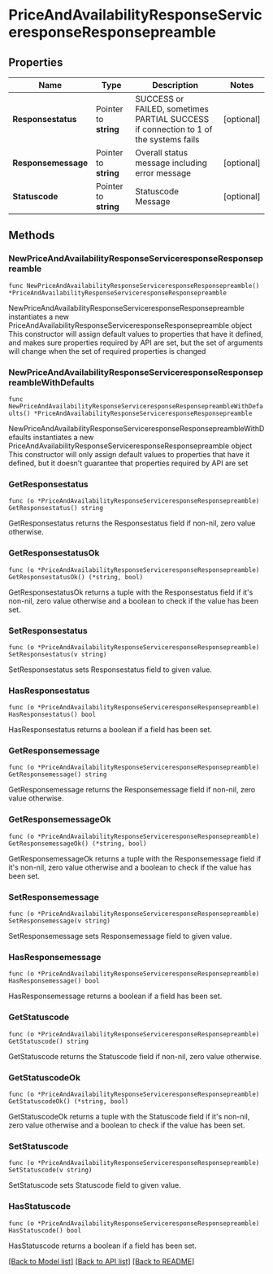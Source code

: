 # PriceAndAvailabilityResponseServiceresponseResponsepreamble

## Properties

Name | Type | Description | Notes
------------ | ------------- | ------------- | -------------
**Responsestatus** | Pointer to **string** | SUCCESS or FAILED, sometimes PARTIAL SUCCESS if connection to 1 of the systems fails | [optional] 
**Responsemessage** | Pointer to **string** | Overall status message including error message | [optional] 
**Statuscode** | Pointer to **string** | Statuscode Message | [optional] 

## Methods

### NewPriceAndAvailabilityResponseServiceresponseResponsepreamble

`func NewPriceAndAvailabilityResponseServiceresponseResponsepreamble() *PriceAndAvailabilityResponseServiceresponseResponsepreamble`

NewPriceAndAvailabilityResponseServiceresponseResponsepreamble instantiates a new PriceAndAvailabilityResponseServiceresponseResponsepreamble object
This constructor will assign default values to properties that have it defined,
and makes sure properties required by API are set, but the set of arguments
will change when the set of required properties is changed

### NewPriceAndAvailabilityResponseServiceresponseResponsepreambleWithDefaults

`func NewPriceAndAvailabilityResponseServiceresponseResponsepreambleWithDefaults() *PriceAndAvailabilityResponseServiceresponseResponsepreamble`

NewPriceAndAvailabilityResponseServiceresponseResponsepreambleWithDefaults instantiates a new PriceAndAvailabilityResponseServiceresponseResponsepreamble object
This constructor will only assign default values to properties that have it defined,
but it doesn't guarantee that properties required by API are set

### GetResponsestatus

`func (o *PriceAndAvailabilityResponseServiceresponseResponsepreamble) GetResponsestatus() string`

GetResponsestatus returns the Responsestatus field if non-nil, zero value otherwise.

### GetResponsestatusOk

`func (o *PriceAndAvailabilityResponseServiceresponseResponsepreamble) GetResponsestatusOk() (*string, bool)`

GetResponsestatusOk returns a tuple with the Responsestatus field if it's non-nil, zero value otherwise
and a boolean to check if the value has been set.

### SetResponsestatus

`func (o *PriceAndAvailabilityResponseServiceresponseResponsepreamble) SetResponsestatus(v string)`

SetResponsestatus sets Responsestatus field to given value.

### HasResponsestatus

`func (o *PriceAndAvailabilityResponseServiceresponseResponsepreamble) HasResponsestatus() bool`

HasResponsestatus returns a boolean if a field has been set.

### GetResponsemessage

`func (o *PriceAndAvailabilityResponseServiceresponseResponsepreamble) GetResponsemessage() string`

GetResponsemessage returns the Responsemessage field if non-nil, zero value otherwise.

### GetResponsemessageOk

`func (o *PriceAndAvailabilityResponseServiceresponseResponsepreamble) GetResponsemessageOk() (*string, bool)`

GetResponsemessageOk returns a tuple with the Responsemessage field if it's non-nil, zero value otherwise
and a boolean to check if the value has been set.

### SetResponsemessage

`func (o *PriceAndAvailabilityResponseServiceresponseResponsepreamble) SetResponsemessage(v string)`

SetResponsemessage sets Responsemessage field to given value.

### HasResponsemessage

`func (o *PriceAndAvailabilityResponseServiceresponseResponsepreamble) HasResponsemessage() bool`

HasResponsemessage returns a boolean if a field has been set.

### GetStatuscode

`func (o *PriceAndAvailabilityResponseServiceresponseResponsepreamble) GetStatuscode() string`

GetStatuscode returns the Statuscode field if non-nil, zero value otherwise.

### GetStatuscodeOk

`func (o *PriceAndAvailabilityResponseServiceresponseResponsepreamble) GetStatuscodeOk() (*string, bool)`

GetStatuscodeOk returns a tuple with the Statuscode field if it's non-nil, zero value otherwise
and a boolean to check if the value has been set.

### SetStatuscode

`func (o *PriceAndAvailabilityResponseServiceresponseResponsepreamble) SetStatuscode(v string)`

SetStatuscode sets Statuscode field to given value.

### HasStatuscode

`func (o *PriceAndAvailabilityResponseServiceresponseResponsepreamble) HasStatuscode() bool`

HasStatuscode returns a boolean if a field has been set.


[[Back to Model list]](../README.md#documentation-for-models) [[Back to API list]](../README.md#documentation-for-api-endpoints) [[Back to README]](../README.md)


